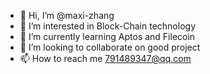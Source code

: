 - 👋 Hi, I’m @maxi-zhang
- 👀 I’m interested in Block-Chain technology
- 🌱 I’m currently learning Aptos and Filecoin
- 💞️ I’m looking to collaborate on good project
- 📫 How to reach me 791489347@qq.com

<!---
maxi-zhang/maxi-zhang is a ✨ special ✨ repository because its `README.md` (this file) appears on your GitHub profile.
You can click the Preview link to take a look at your changes.
--->

